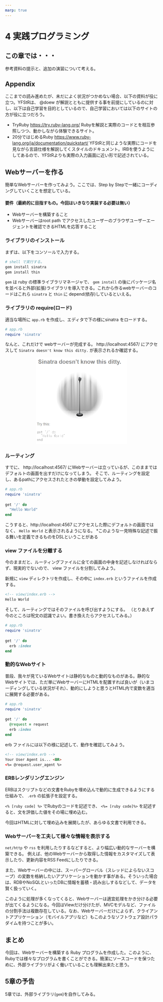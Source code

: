 ```yaml
---
marp: true
---
```

<!--
headingDivider: 3
-->

# 4 実践プログラミング

## この章では・・・
参考資料の提示と、追加の演習について考える。

## Appendix
ここまでの読み進めたが、未だによく状況がつかめない場合、以下の資料が役に立つ。YFStRは、 @doew が解説とともに提供する事を前提にしているのに対し、以下は自己学習を目的としているので、自己学習においては以下のサイトの方が役に立つだろう。

- TryRuby https://try.ruby-lang.org/
Rubyを解説と実際のコードとを相互参照しつつ、動かしながら体験できるサイト。
- 20分ではじめるRuby https://www.ruby-lang.org/ja/documentation/quickstart/
YFStRと同じような実際にコードを見ながら言語仕様を解説してくスタイルのドキュメント。IRBを使うようにしてあるので、YFStRよりも実際の入力画面に近い形で記述されている。


## Webサーバーを作る
簡単なWebサーバーを作ってみよう。ここでは、Step by Stepで一緒にコーディングしていくことを想定している。

#### 要件（最終的に目指すもの。今回はいきなり実装する必要は無い）
- Webサーバーを構築すること
- Webサーバーはroot path でアクセスしたユーザーのブラウザユーザーエージェントを確認できるHTMLを応答すること

### ライブラリのインストール
まずは、以下をコンソールで入力する。
```sh
# shell で実行する。
gem install sinatra
gem install thin
```
`gem` は ruby の標準ライブラリマネージャで、 `gem install` の後にパッケージ名を並べると外部(拡張)ライブラリを導入できる。これから作るwebサーバーのコードはこれら `sinatra` と `thin` に depend(依存)しているといえる。

### ライブラリの require(ロード)
適当な場所に `app.rb` を作成し、エディタで下の様にsinatra をロードする。

```rb
# app.rb
require 'sinatra'
```

なんと、これだけで webサーバーが完成する。 http://localhost:4567/ にアクセスして `Sinatra doesn't know this ditty.` が表示されるか確認する。 

<center>
<img src="./sinatra-def.png" width="300">
</center>

### ルーティング
すでに、 http://localhost:4567/ にWebサーバーは立っているが、このままではデフォルトの画面を出すだけになってしまう。
そこで、ルーティングを設定し、あるpathにアクセスされたときの挙動を設定してみよう。

```rb
# app.rb
require 'sinatra'

get '/' do
  "Hello World"
end
```
こうすると、http://localhost:4567 にアクセスした際にデフォルトの画面ではなく、 `Hello World` と表示されるようになる。
*このような一見特殊な記述で振る舞いを定義できるものをDSLということがある

### view ファイルを分離する
今のままだと、ルーティングファイルに全ての画面の中身を記述しなければならず、現実的でないので、 view ファイルを分割してみよう。

新規に `view` ディレクトリを作成し、その中に `index.erb` というファイルを作成する。

```html
<!-- view/index.erb -->
Hello World
```

そして、ルーティングではそのファイルを呼び出すようにする。
（とりあえず今のところは呪文の認識でよい。書き換えたらアクセスしてみる。）

```rb
# app.rb
require 'sinatra'

get '/' do
  erb :index
end
```

### 動的なWebサイト
普段、我々が見ているWebサイトは静的なものと動的なものがある。静的なWebサイトでは、ただ単にWebサーバーにHTMLを配置すれば良いが（いまコーディングしている状況がそれ）、動的にしようと思うとHTML内で変数を適当に展開する必要がある。

```rb
# app.rb
require 'sinatra'

get '/' do
  @request = request
  erb :index
end
```
erb ファイルには以下の様に記述して、動作を確認してみよう。
```html
<!-- view/index.erb -->
Your User Agent is... <BR>
<%= @request.user_agent %>
```

### ERBレンダリングエンジン
ERBはスクリプトなどの文書をRubyを埋め込んで動的に生成できるようにする仕組みで、 `.erb` の拡張子を設定する。

`<% [ruby code] %>` でRubyのコードを記述でき、 `<%= [ruby code]%>` を記述すると、文を評価した値をその場に埋め込む。

今回はHTMLに対して埋め込みを展開したが、あらゆる文書で利用できる。

### Webサーバーを工夫して様々な情報を表示する
`net/http` や `rss` を利用したりするなどすると、より幅広い動的なサーバーを構築できる。
例えば、他のWebサーバーから取得した情報をカスタマイズして表示したり、更新内容をRSS Feedにしたりできる。

また、Webサーバーの中には、スーパーグローバル（スレッドによらないスコープ）の変数を格納したいアプリケーションを動かす事がある。そういった場合は、RDBやNoSQLといったDBに情報を蓄積・読み出しするなどして、データを賢く扱っていく。

このように処理が多くなってくると、Webサーバーは適宜処理をかき分ける必要が出てくるようになる。今回はViewだけ分けたが、MVCモデルなど、ファイルの分割手法は複数存在している。なお、Webサーバーだけによらず、クライアントアプリケーション（モバイルアプリなど）もこのようなソフトウェア設計パラダイムを持つことが多い。

## まとめ
今回は、Webサーバーを構築する Ruby プログラムを作成した。このように、Rubyでは様々なプログラムを書くことができる。簡潔にソースコードを保つために、外部ライブラリがよく働いていることも理解出来たと思う。

## 5章の予告
5章では、外部ライブラリ(`gem`)を自作してみる。
